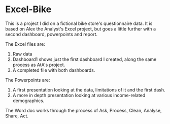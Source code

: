 # Excel-Bike

This is a project I did on a fictional bike store's questionnaire data. It is based on Alex the Analyst's Excel project, but goes a little further with a second
dashboard, powerpoints and report. 

The Excel files are: 
1. Raw data
2. Dashboard1 shows just the first dashboard I created, along the same process as AtA's project. 
3. A completed file with both dashboards. 

The Powerpoints are:
1. A first presentation looking at the data, limitations of it and the first dash. 
2. A more in depth presentation looking at various income-related demographics. 

The Word doc works through the process of Ask, Process, Clean, Analyse, Share, Act. 
